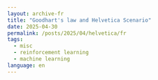 ```yaml
---
layout: archive-fr
title: "Goodhart's law and Helvetica Scenario"
date: 2025-04-30
permalink: /posts/2025/04/helvetica/fr
tags:
  - misc
  - reinforcement learning
  - machine learning
language: en
---
```


